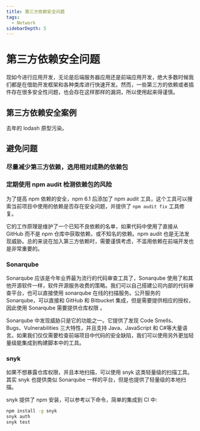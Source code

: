 ```yaml
---
title: 第三方依赖安全问题
tags:
  - Network
sidebarDepth: 5
---
```

# 第三方依赖安全问题
现如今进行应用开发，无论是后端服务器应用还是前端应用开发，绝大多数时候我们都是在借助开发框架和各种类库进行快速开发。然而，一些第三方的依赖或者插件存在很多安全性问题，也会存在这样那样的漏洞，所以使用起来得谨慎。

## 第三方依赖安全案例

去年的 lodash 原型污染。

## 避免问题
### 尽量减少第三方依赖，选用相对成熟的依赖包
### 定期使用 npm audit 检测依赖包的风险
为了提高 npm 依赖的安全，npm 6.1 后添加了 npm audit 工具，这个工具可以搜索当前项目中使用的依赖是否存在安全问题，并提供了 `npm audit fix` 工具修复。

它的工作原理是维护了一个已知不良依赖的名单，如果代码中使用了直接从 GitHub 而不是 npm 仓库中获取依赖，或不知名的依赖。npm audit 也是无法发现威胁。总的来说在加入第三方依赖时，需要谨慎考虑，不滥用依赖在前端开发也是非常重要的。

### Sonarqube

Sonarqube 应该是今年业界最为流行的代码审查工具了，Sonarqube 使用了和其他开源软件一样，软件开源服务收费的策略。我们可以自己搭建公司内部的代码审查平台，也可以直接使用 sonarqube 在线的扫描服务。公开服务的 Sonarqube，可以直接和 GitHub 和 Bitbucket 集成，但是需要提供相应的授权， 因此使用 Sonarqube 需要提供仓库权限 。

Sonarqube 中发现威胁只是它的功能之一。它提供了发现 Code Smells、Bugs、Vulnerabilities 三大特性，并且支持 Java、JavaScript 和 C#等大量语言。如果我们仅仅需要检查前端项目中代码的安全缺陷，我们可以使用另外更加轻量级能集成到构建脚本中的工具。

### snyk

如果不想暴露仓库权限，并且本地扫描，可以使用 snyk 这类轻量级的扫描工具。其实 snyk 也提供类似 Sonarqube 一样的平台，但是也提供了轻量级的本地扫描。

snyk 提供了 npm 安装，可以参考以下命令，简单的集成到 CI 中:

```bash
npm install -g snyk
snyk auth
snyk test
```
